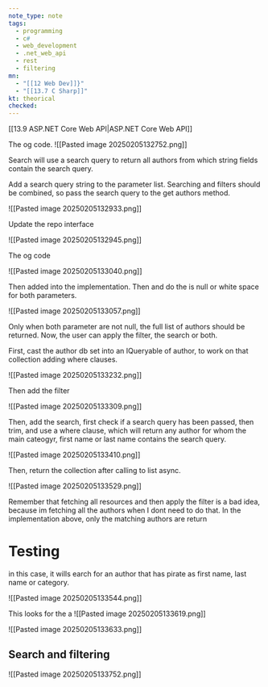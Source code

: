 ```yaml
---
note_type: note
tags:
  - programming
  - c#
  - web_development
  - .net_web_api
  - rest
  - filtering
mn:
  - "[[12 Web Dev]]}"
  - "[[13.7 C Sharp]]"
kt: theorical
checked:
---
```

[[13.9 ASP.NET Core Web API|ASP.NET Core Web API]]

The og code.
![[Pasted image 20250205132752.png]]

Search will use a search query to return all authors from which string fields contain the search query.

Add a search query string to the parameter list. Searching and filters should be combined, so pass the search query to the get authors method.

![[Pasted image 20250205132933.png]]

Update the repo interface

![[Pasted image 20250205132945.png]]

The og code

![[Pasted image 20250205133040.png]]

Then added into the implementation. Then and do the is null or white space for both parameters.

![[Pasted image 20250205133057.png]]

Only when both parameter are not null, the full list of authors should be returned. Now, the user can apply the filter, the search or both.

First, cast the author db set into an IQueryable of author, to work on that collection adding where clauses.

![[Pasted image 20250205133232.png]]

Then add the filter 

![[Pasted image 20250205133309.png]]

Then, add the search, first check if a search query has been passed, then trim, and use a where clause, which will return any author for whom the main cateogyr, first name or last name contains the search query. 

![[Pasted image 20250205133410.png]]

Then, return the collection after calling to list async. 

![[Pasted image 20250205133529.png]]

Remember that fetching all resources and then apply the filter is a bad idea, because im fetching all the authors when I dont need to do that. In the implementation above, only the matching authors are return 
# Testing
in this case, it wills earch for an author that has pirate as first name, last name or category.

![[Pasted image 20250205133544.png]]

This looks for the a
![[Pasted image 20250205133619.png]]

![[Pasted image 20250205133633.png]]
## Search and filtering
![[Pasted image 20250205133752.png]]